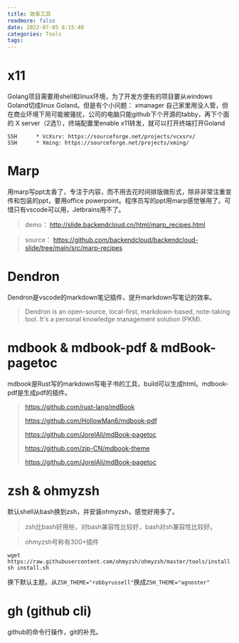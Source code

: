 ```yaml
---
title: 效率工具
readmore: false
date: 2022-07-05 8:15:40
categories: Tools
tags:
---
```


# x11

Golang项目需要用shell和linux环境，为了开发方便有的项目要从windows Goland切成linux Goland。但是有个小问题：
xmanager 自己家里用没人管，但在商业环境下用可能被骚扰，公司的电脑只能github下个开源的tabby，再下个面的 X server（2选1），终端配置里enable x11转发，就可以打开终端打开Goland

    SSH      * VcXsrv: https://sourceforge.net/projects/vcxsrv/
    SSH      * Xming: https://sourceforge.net/projects/xming/



# Marp

用marp写ppt太香了，专注于内容，而不用去花时间排版做形式，除非非常注重宣传和包装的ppt，要用office powerpoint。程序员写的ppt用marp感觉够用了。可惜只有vscode可以用，Jetbrains用不了。

> demo： http://slide.backendcloud.cn/html/marp_recipes.html

> source： https://github.com/backendcloud/backendcloud-slide/tree/main/src/marp-recipes



# Dendron

Dendron是vscode的markdown笔记插件，提升markdown写笔记的效率。

> Dendron is an open-source, local-first, markdown-based, note-taking tool. It's a personal knowledge management solution (PKM).


# mdbook & mdbook-pdf & mdBook-pagetoc

mdbook是Rust写的markdown写电子书的工具，build可以生成html。mdbook-pdf是生成pdf的插件。

> https://github.com/rust-lang/mdBook
>
> https://github.com/HollowMan6/mdbook-pdf
>
> https://github.com/JorelAli/mdBook-pagetoc
>
> https://github.com/zjp-CN/mdbook-theme
>
> https://github.com/JorelAli/mdBook-pagetoc

# zsh & ohmyzsh

默认shell从bash换到zsh，并安装ohmyzsh，感觉好用多了。

>zsh比bash好用些，对bash兼容性比较好，bash对sh兼容性比较好。

> ohmyzsh号称有300+插件

    wget https://raw.githubusercontent.com/ohmyzsh/ohmyzsh/master/tools/install.sh
    sh install.sh

换下默认主题，从`ZSH_THEME="robbyrussell"`换成`ZSH_THEME="agnoster"`


# gh (github cli)
github的命令行操作，git的补充。

